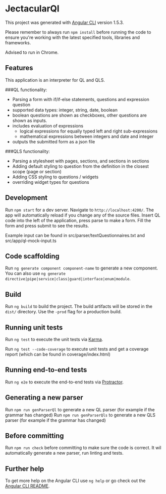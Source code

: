 # JectacularQl

This project was generated with [Angular CLI](https://github.com/angular/angular-cli) version 1.5.3.

Please remember to always run `npm install` before running the code to ensure you're working with the latest specified tools, libraries and frameworks.

Advised to run in Chrome.


## Features
This application is an interpreter for QL and QLS. 

###QL functionality:

- Parsing a form with if/if-else statements, questions and expression question
- supported data types: integer, string, date, boolean
- boolean questions are shown as checkboxes, other questions are shown as inputs.
- includes evaluation of expressions
  * logical expressions for equally typed left and right sub-expressions
  * mathematical expressions between integers and date and integer
- outputs the submitted form as a json file

###QLS functionality:
- Parsing a stylesheet with pages, sections, and sections in sections
- Adding default styling to question from the definition in the closest scope (page or section)
- Adding CSS styling to questions / widgets
- overriding widget types for questions

## Development

Run `npm start` for a dev server. Navigate to `http://localhost:4200/`. The app will automatically reload if you change any of the source files.
Insert QL code into the left of the application, press parse to make a form. Fill the form and press submit to see the results.

Example input can be found in src/parser/textQuestionnaires.txt and src/app/ql-mock-input.ts

## Code scaffolding

Run `ng generate component component-name` to generate a new component. You can also use `ng generate directive|pipe|service|class|guard|interface|enum|module`.

## Build

Run `ng build` to build the project. The build artifacts will be stored in the `dist/` directory. Use the `-prod` flag for a production build.

## Running unit tests

Run `ng test` to execute the unit tests via [Karma](https://karma-runner.github.io).

Run `ng test --code-coverage` to execute unit tests and get a coverage report
(which can be found in coverage/index.html)

## Running end-to-end tests

Run `ng e2e` to execute the end-to-end tests via [Protractor](http://www.protractortest.org/).

## Generating a new parser
Run `npm run genParserQl` to generate a new QL parser (for example if the grammar has changed)
Run `npm run genParserQls` to generate a new QLS parser (for example if the grammar has changed)

## Before committing
Run `npm run check` before committing to make sure the code is correct. It wil automatically generate a new parser, run linting and tests.

## Further help

To get more help on the Angular CLI use `ng help` or go check out the [Angular CLI README](https://github.com/angular/angular-cli/blob/master/README.md).
